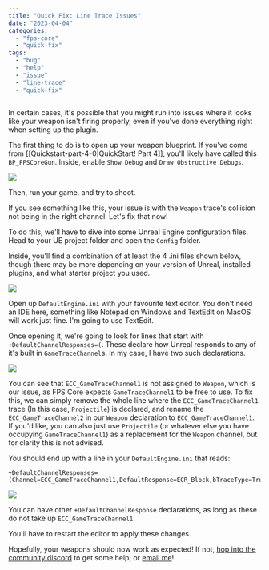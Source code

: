 ```yaml
---
title: "Quick Fix: Line Trace Issues"
date: "2023-04-04"
categories: 
  - "fps-core"
  - "quick-fix"
tags: 
  - "bug"
  - "help"
  - "issue"
  - "line-trace"
  - "quick-fix"
---
```

In certain cases, it's possible that you might run into issues where it looks like your weapon isn't firing properly, even if you've done everything right when setting up the plugin.

The first thing to do is to open up your weapon blueprint. If you've come from [[Quickstart-part-4-0|QuickStart! Part 4]], you'll likely have called this `BP_FPSCoreGun`. Inside, enable `Show Debug` and `Draw Obstructive Debugs`.

![](images/Screenshot-2023-04-04-at-19.26.11-1024x665.png)

Then, run your game. and try to shoot.

If you see something like this, your issue is with the `Weapon` trace's collision not being in the right channel. Let's fix that now!

To do this, we'll have to dive into some Unreal Engine configuration files. Head to your UE project folder and open the `Config` folder.

Inside, you'll find a combination of at least the 4 .ini files shown below, though there may be more depending on your version of Unreal, installed plugins, and what starter project you used.

![](images/Screenshot-2023-04-04-at-19.34.43-1024x598.png)

Open up `DefaultEngine.ini` with your favourite text editor. You don't need an IDE here, something like Notepad on Windows and TextEdit on MacOS will work just fine. I'm going to use TextEdit.

Once opening it, we're going to look for lines that start with `+DefaultChannelResponses=(`. These declare how Unreal responds to any of it's built in `GameTraceChannel`s. In my case, I have two such declarations.

![](images/Screenshot-2023-04-04-at-19.39.53-1024x638.png)

You can see that `ECC_GameTraceChannel1` is not assigned to `Weapon`, which is our issue, as FPS Core expects `GameTraceChannel1` to be free to use. To fix this, we can simply remove the whole line where the `ECC_GameTraceChannel1` trace (In this case, `Projectile`) is declared, and rename the `ECC_GameTraceChannel2` in our `Weapon` declaration to `ECC_GameTraceChannel1`. If you'd like, you can also just use `Projectile` (or whatever else you have occupying `GameTraceChannel1`) as a replacement for the `Weapon` channel, but for clarity this is not advised.

You should end up with a line in your `DefaultEngine.ini` that reads:

```
+DefaultChannelResponses=(Channel=ECC_GameTraceChannel1,DefaultResponse=ECR_Block,bTraceType=True,bStaticObject=False,Name="Weapon")
```

![](images/Screenshot-2023-04-04-at-19.44.35-1024x638.png)

You can have other `+DefaultChannelResponse` declarations, as long as these do not take up `ECC_GameTraceChannel1`.

You'll have to restart the editor to apply these changes.

Hopefully, your weapons should now work as expected! If not, [hop into the community discord](https://discord.gg/MzxdZd2WqR) to get some help, or [email me](mailto:contact@emmadocs.dev)!
